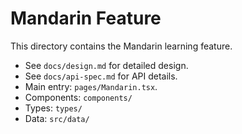 # Mandarin Feature

This directory contains the Mandarin learning feature.

- See `docs/design.md` for detailed design.
- See `docs/api-spec.md` for API details.
- Main entry: `pages/Mandarin.tsx`.
- Components: `components/`
- Types: `types/`
- Data: `src/data/`
